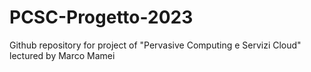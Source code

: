 # PCSC-Progetto-2023

Github repository for project of "Pervasive Computing e Servizi Cloud" lectured by Marco Mamei
